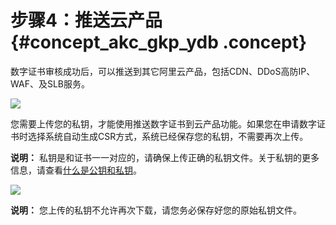 # 步骤4：推送云产品 {#concept_akc_gkp_ydb .concept}

数字证书审核成功后，可以推送到其它阿里云产品，包括CDN、DDoS高防IP、WAF、及SLB服务。

![](http://static-aliyun-doc.oss-cn-hangzhou.aliyuncs.com/assets/img/13569/4178_zh-CN.jpg)

您需要上传您的私钥，才能使用推送数字证书到云产品功能。如果您在申请数字证书时选择系统自动生成CSR方式，系统已经保存您的私钥，不需要再次上传。

**说明：** 私钥是和证书一一对应的，请确保上传正确的私钥文件。关于私钥的更多信息，请查看[什么是公钥和私钥](../../../../cn.zh-CN/常见问题/什么是公钥和私钥?.md#)。

![](http://static-aliyun-doc.oss-cn-hangzhou.aliyuncs.com/assets/img/13569/4179_zh-CN.jpg)

**说明：** 您上传的私钥不允许再次下载，请您务必保存好您的原始私钥文件。


